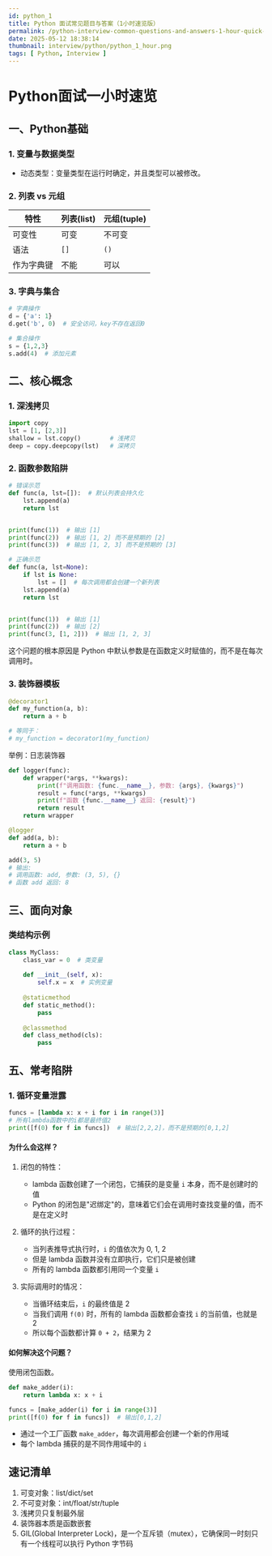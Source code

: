 ```yaml
---
id: python_1
title: Python 面试常见题目与答案（1小时速览版）
permalink: /python-interview-common-questions-and-answers-1-hour-quick-review
date: 2025-05-12 18:38:14
thumbnail: interview/python/python_1_hour.png
tags: [ Python, Interview ]
---
```


# Python面试一小时速览

## 一、Python基础

### 1. 变量与数据类型

- 动态类型：变量类型在运行时确定，并且类型可以被修改。

### 2. 列表 vs 元组

| 特性       | 列表(list) | 元组(tuple) |
|------------|------------|-------------|
| 可变性     | 可变       | 不可变      |
| 语法       | `[]`       | `()`        |
| 作为字典键 | 不能       | 可以        |

### 3. 字典与集合

```python
# 字典操作
d = {'a': 1}
d.get('b', 0)  # 安全访问，key不存在返回0

# 集合操作
s = {1,2,3}
s.add(4)  # 添加元素
```

## 二、核心概念

### 1. 深浅拷贝

```python
import copy
lst = [1, [2,3]]
shallow = lst.copy()        # 浅拷贝
deep = copy.deepcopy(lst)   # 深拷贝
```

### 2. 函数参数陷阱

```python
# 错误示范
def func(a, lst=[]):  # 默认列表会持久化
    lst.append(a)
    return lst


print(func(1))  # 输出 [1]
print(func(2))  # 输出 [1, 2] 而不是预期的 [2]
print(func(3))  # 输出 [1, 2, 3] 而不是预期的 [3]
```

```python
# 正确示范
def func(a, lst=None):
    if lst is None:
        lst = []  # 每次调用都会创建一个新列表
    lst.append(a)
    return lst


print(func(1))  # 输出 [1]
print(func(2))  # 输出 [2]
print(func(3, [1, 2]))  # 输出 [1, 2, 3]
```

这个问题的根本原因是 Python 中默认参数是在函数定义时赋值的，而不是在每次调用时。

### 3. 装饰器模板

```python
@decorator1
def my_function(a, b):
    return a + b

# 等同于：
# my_function = decorator1(my_function)
```

举例：日志装饰器

```python
def logger(func):
    def wrapper(*args, **kwargs):
        print(f"调用函数: {func.__name__}, 参数: {args}, {kwargs}")
        result = func(*args, **kwargs)
        print(f"函数 {func.__name__} 返回: {result}")
        return result
    return wrapper

@logger
def add(a, b):
    return a + b

add(3, 5)
# 输出:
# 调用函数: add, 参数: (3, 5), {}
# 函数 add 返回: 8
```

## 三、面向对象

### 类结构示例
```python
class MyClass:
    class_var = 0  # 类变量
    
    def __init__(self, x):
        self.x = x  # 实例变量
    
    @staticmethod
    def static_method():
        pass
        
    @classmethod
    def class_method(cls):
        pass
```

## 五、常考陷阱

### 1. 循环变量泄露

```python
funcs = [lambda x: x + i for i in range(3)]
# 所有lambda函数中的i都是最终值2
print([f(0) for f in funcs])  # 输出[2,2,2]，而不是预期的[0,1,2]
```

#### 为什么会这样？

1. 闭包的特性：
    - lambda 函数创建了一个闭包，它捕获的是变量 `i` 本身，而不是创建时的值
    - Python 的闭包是"迟绑定"的，意味着它们会在调用时查找变量的值，而不是在定义时

2. 循环的执行过程：
    - 当列表推导式执行时，`i` 的值依次为 0, 1, 2
    - 但是 lambda 函数并没有立即执行，它们只是被创建
    - 所有的 lambda 函数都引用同一个变量 `i`

3. 实际调用时的情况：
    - 当循环结束后，`i` 的最终值是 2
    - 当我们调用 `f(0)` 时，所有的 lambda 函数都会查找 `i` 的当前值，也就是 2
    - 所以每个函数都计算 `0 + 2`，结果为 2

#### 如何解决这个问题？

使用闭包函数。

```python
def make_adder(i):
    return lambda x: x + i

funcs = [make_adder(i) for i in range(3)]
print([f(0) for f in funcs])  # 输出[0,1,2]
```

- 通过一个工厂函数 `make_adder`，每次调用都会创建一个新的作用域
- 每个 lambda 捕获的是不同作用域中的 `i`

## 速记清单

1. 可变对象：list/dict/set
2. 不可变对象：int/float/str/tuple
3. 浅拷贝只复制最外层
4. 装饰器本质是函数嵌套
5. GIL(Global Interpreter Lock)，是一个互斥锁（mutex），它确保同一时刻只有一个线程可以执行 Python 字节码
